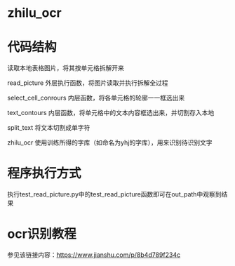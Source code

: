 # zhilu_ocr

# 代码结构

读取本地表格图片，将其按单元格拆解开来

read_picture 外层执行函数，将图片读取并执行拆解全过程

select_cell_conrours 内层函数，将各单元格的轮廓一一框选出来

text_contours 内层函数，将单元格中的文本内容框选出来，并切割存入本地

split_text 将文本切割成单字符

zhilu_ocr 使用训练所得的字库（如命名为yhj的字库），用来识别待识别文字

# 程序执行方式

执行test_read_picture.py中的test_read_picture函数即可在out_path中观察到结果

# ocr识别教程

参见该链接内容：https://www.jianshu.com/p/8b4d789f234c

